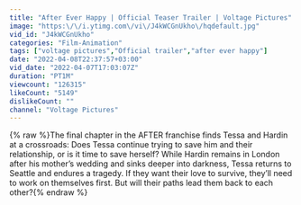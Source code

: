 ```yaml
---
title: "After Ever Happy | Official Teaser Trailer | Voltage Pictures"
image: "https:\/\/i.ytimg.com\/vi\/J4kWCGnUkho\/hqdefault.jpg"
vid_id: "J4kWCGnUkho"
categories: "Film-Animation"
tags: ["voltage pictures","Official trailer","after ever happy"]
date: "2022-04-08T22:37:57+03:00"
vid_date: "2022-04-07T17:03:07Z"
duration: "PT1M"
viewcount: "126315"
likeCount: "5149"
dislikeCount: ""
channel: "Voltage Pictures"
---
```

{% raw %}The final chapter in the AFTER franchise finds Tessa and Hardin at a crossroads: Does Tessa continue trying to save him and their relationship, or is it time to save herself? While Hardin remains in London after his mother’s wedding and sinks deeper into darkness, Tessa returns to Seattle and endures a tragedy. If they want their love to survive, they’ll need to work on themselves first. But will their paths lead them back to each other?{% endraw %}
